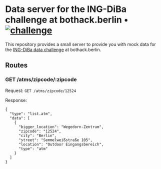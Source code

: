 # Data server for the ING-DiBa challenge at bothack.berlin • [![challenge](https://img.shields.io/badge/challenge-ING--DiBa--data-black.svg?colorA=424242&colorB=ffd706&style=social)][ingdiba-challenge]

[ingdiba-challenge]: https://github.com/bothackBerlin/bothack-challenges/blob/master/ing-diba/README.md#challenge

This repository provides a small server to provide you with mock data
for the [ING-DiBa data challenge][ingdiba-challenge] at bothack.berlin.

## Routes

### GET /atms/zipcode/:zipcode

Request: `GET /atms/zipcode/12524`

Response:

```
{
  "type": "list.atm",
  "data": [
    {
      "bigger_location": "Wegedorn-Zentrum",
      "zipcode": "12524",
      "city": "Berlin",
      "street": "Semmelweißstraße 105",
      "location": "Outdoor Eingangsbereich",
      "type": "atm"
    }
  ]
}
```
